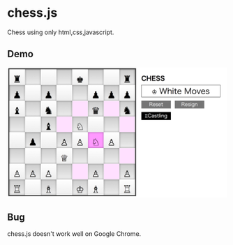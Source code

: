 chess.js
========

Chess using only html,css,javascript.


## Demo
![Demo](/demo.png)

## Bug
chess.js doesn't work well on Google Chrome.
